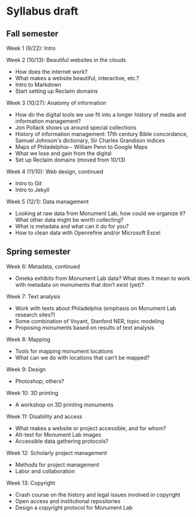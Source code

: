 # Syllabus draft

## Fall semester

Week 1 (9/22): Intro

Week 2 (10/13): Beautiful websites in the clouds
+ How does the internet work?
+ What makes a website beautiful, interactive, etc.?
+ Intro to Markdown
+ Start setting up Reclaim domains

Week 3 (10/27): Anatomy of information
+ How do the digital tools we use fit into a longer history of media and information management?
+ Jon Pollack shows us around special collections
+ History of information management: 17th century Bible concordance, Samuel Johnson's dictionary, Sir Charles Grandison indices
+ Maps of Philadelphia-- William Penn to Google Maps
+ What we lose and gain from the digital
+ Set up Reclaim domains (moved from 10/13)

Week 4 (11/10): Web design, continued
+ Intro to Git
+ Intro to Jekyll

Week 5 (12/1): Data management
+ Looking at raw data from Monument Lab, how could we organize it? What other data might be worth collecting?
+ What is metadata and what can it do for you?
+ How to clean data with Openrefine and/or Microsoft Excel


## Spring semester

Week 6: Metadata, continued
+ Omeka exhibits from Monument Lab data? What does it mean to work with metadata on monuments that don’t exist (yet)?


Week 7: Text analysis
+ Work with texts about Philadelphia (emphasis on Monument Lab research sites?)
+ Some combination of Voyant, Stanford NER, topic modeling
+ Proposing monuments based on results of text analysis


Week 8: Mapping
+ Tools for mapping monument locations
+ What can we do with locations that can’t be mapped?


Week 9: Design
+ Photoshop; others?


Week 10: 3D printing
+ A workshop on 3D printing monuments


Week 11: Disability and access
+ What makes a website or project accessible, and for whom?
+ Alt-text for Monument Lab images
+ Accessible data gathering protocols?


Week 12: Scholarly project management
+ Methods for project management
+ Labor and collaboration


Week 13: Copyright
+ Crash course on the history and legal issues involved in copyright
+ Open access and institutional repositories
+ Design a copyright protocol for Monument Lab
